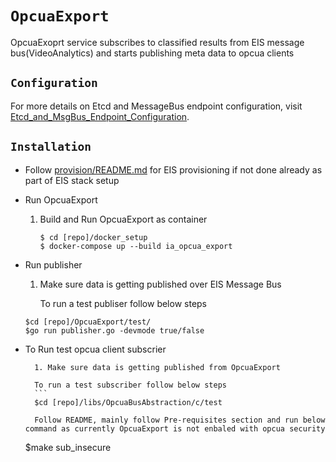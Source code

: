 # `OpcuaExport`

OpcuaExoprt service subscribes to classified results from EIS message bus(VideoAnalytics) and starts publishing meta data to opcua clients


## `Configuration`

For more details on Etcd and MessageBus endpoint configuration, visit [Etcd_and_MsgBus_Endpoint_Configuration](../Etcd_and_MsgBus_Endpoint_Configuration.md).

## `Installation`

* Follow [provision/README.md](../README#provision-eis.md) for EIS provisioning
  if not done already as part of EIS stack setup

* Run OpcuaExport

	1. Build and Run OpcuaExport as container
        ```
        $ cd [repo]/docker_setup
        $ docker-compose up --build ia_opcua_export
       ```
* Run publisher

	1. Make sure data is getting published over EIS Message Bus

		To run a test publiser follow below steps
	```
	$cd [repo]/OpcuaExport/test/
	$go run publisher.go -devmode true/false
	```

* To Run test opcua client subscrier

        1. Make sure data is getting published from OpcuaExport

        To run a test subscriber follow below steps
        ```
        $cd [repo]/libs/OpcuaBusAbstraction/c/test

        Follow README, mainly follow Pre-requisites section and run below command as currently OpcuaExport is not enbaled with opcua security

	$make sub_insecure

	```
